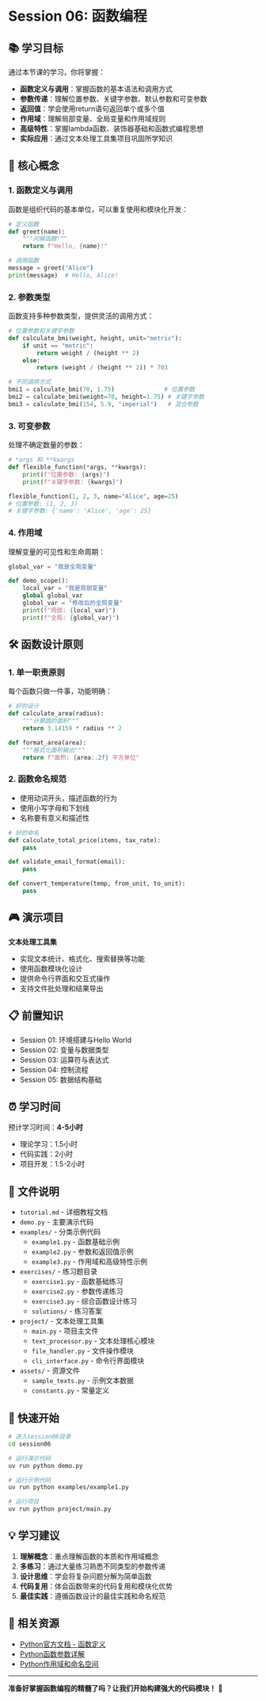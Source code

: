 # Session 06: 函数编程

## 📚 学习目标

通过本节课的学习，你将掌握：

- **函数定义与调用**：掌握函数的基本语法和调用方式
- **参数传递**：理解位置参数、关键字参数、默认参数和可变参数
- **返回值**：学会使用return语句返回单个或多个值
- **作用域**：理解局部变量、全局变量和作用域规则
- **高级特性**：掌握lambda函数、装饰器基础和函数式编程思想
- **实际应用**：通过文本处理工具集项目巩固所学知识

## 🎯 核心概念

### 1. 函数定义与调用

函数是组织代码的基本单位，可以重复使用和模块化开发：

```python
# 定义函数
def greet(name):
    """问候函数"""
    return f"Hello, {name}!"

# 调用函数
message = greet("Alice")
print(message)  # Hello, Alice!
```

### 2. 参数类型

函数支持多种参数类型，提供灵活的调用方式：

```python
# 位置参数和关键字参数
def calculate_bmi(weight, height, unit="metric"):
    if unit == "metric":
        return weight / (height ** 2)
    else:
        return (weight / (height ** 2)) * 703

# 不同调用方式
bmi1 = calculate_bmi(70, 1.75)              # 位置参数
bmi2 = calculate_bmi(weight=70, height=1.75) # 关键字参数
bmi3 = calculate_bmi(154, 5.9, "imperial")   # 混合参数
```

### 3. 可变参数

处理不确定数量的参数：

```python
# *args 和 **kwargs
def flexible_function(*args, **kwargs):
    print(f"位置参数: {args}")
    print(f"关键字参数: {kwargs}")

flexible_function(1, 2, 3, name="Alice", age=25)
# 位置参数: (1, 2, 3)
# 关键字参数: {'name': 'Alice', 'age': 25}
```

### 4. 作用域

理解变量的可见性和生命周期：

```python
global_var = "我是全局变量"

def demo_scope():
    local_var = "我是局部变量"
    global global_var
    global_var = "修改后的全局变量"
    print(f"局部: {local_var}")
    print(f"全局: {global_var}")
```

## 🛠️ 函数设计原则

### 1. 单一职责原则
每个函数只做一件事，功能明确：

```python
# 好的设计
def calculate_area(radius):
    """计算圆的面积"""
    return 3.14159 * radius ** 2

def format_area(area):
    """格式化面积输出"""
    return f"面积: {area:.2f} 平方单位"
```

### 2. 函数命名规范
- 使用动词开头，描述函数的行为
- 使用小写字母和下划线
- 名称要有意义和描述性

```python
# 好的命名
def calculate_total_price(items, tax_rate):
    pass

def validate_email_format(email):
    pass

def convert_temperature(temp, from_unit, to_unit):
    pass
```

## 🎮 演示项目

**文本处理工具集**
- 实现文本统计、格式化、搜索替换等功能
- 使用函数模块化设计
- 提供命令行界面和交互式操作
- 支持文件批处理和结果导出

## 📋 前置知识

- Session 01: 环境搭建与Hello World
- Session 02: 变量与数据类型
- Session 03: 运算符与表达式
- Session 04: 控制流程
- Session 05: 数据结构基础

## ⏰ 学习时间

预计学习时间：**4-5小时**
- 理论学习：1.5小时
- 代码实践：2小时
- 项目开发：1.5-2小时

## 📁 文件说明

- `tutorial.md` - 详细教程文档
- `demo.py` - 主要演示代码
- `examples/` - 分类示例代码
  - `example1.py` - 函数基础示例
  - `example2.py` - 参数和返回值示例
  - `example3.py` - 作用域和高级特性示例
- `exercises/` - 练习题目录
  - `exercise1.py` - 函数基础练习
  - `exercise2.py` - 参数传递练习
  - `exercise3.py` - 综合函数设计练习
  - `solutions/` - 练习答案
- `project/` - 文本处理工具集
  - `main.py` - 项目主文件
  - `text_processor.py` - 文本处理核心模块
  - `file_handler.py` - 文件操作模块
  - `cli_interface.py` - 命令行界面模块
- `assets/` - 资源文件
  - `sample_texts.py` - 示例文本数据
  - `constants.py` - 常量定义

## 🚀 快速开始

```bash
# 进入session06目录
cd session06

# 运行演示代码
uv run python demo.py

# 运行示例代码
uv run python examples/example1.py

# 运行项目
uv run python project/main.py
```

## 💡 学习建议

1. **理解概念**：重点理解函数的本质和作用域概念
2. **多练习**：通过大量练习熟悉不同类型的参数传递
3. **设计思维**：学会将复杂问题分解为简单函数
4. **代码复用**：体会函数带来的代码复用和模块化优势
5. **最佳实践**：遵循函数设计的最佳实践和命名规范

## 🔗 相关资源

- [Python官方文档 - 函数定义](https://docs.python.org/3/tutorial/controlflow.html#defining-functions)
- [Python函数参数详解](https://docs.python.org/3/tutorial/controlflow.html#more-on-defining-functions)
- [Python作用域和命名空间](https://docs.python.org/3/tutorial/classes.html#python-scopes-and-namespaces)

---

**准备好掌握函数编程的精髓了吗？让我们开始构建强大的代码模块！** 🚀